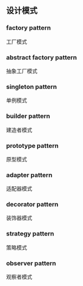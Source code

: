 ## 设计模式

### factory pattern
工厂模式

### abstract factory pattern
抽象工厂模式

### singleton pattern
单例模式

### builder pattern
建造者模式

### prototype pattern
原型模式

### adapter pattern
适配器模式

### decorator pattern
装饰器模式

### strategy pattern
策略模式

### observer pattern
观察者模式

